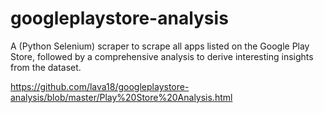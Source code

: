 # googleplaystore-analysis
A (Python Selenium) scraper to scrape all apps listed on the Google Play Store, followed by a comprehensive analysis to derive interesting insights from the dataset.

https://github.com/lava18/googleplaystore-analysis/blob/master/Play%20Store%20Analysis.html

